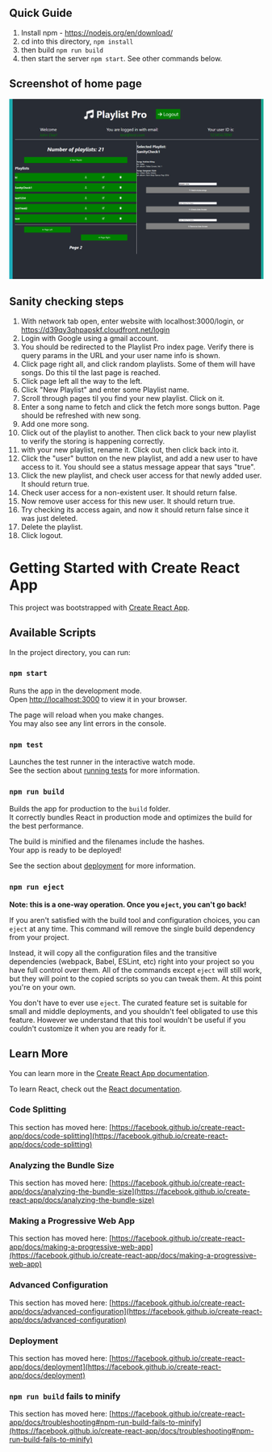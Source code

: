## Quick Guide
1. Install npm - https://nodejs.org/en/download/
2. cd into this directory, `npm install`
3. then build `npm run build`
4. then start the server `npm start`. See other commands below.

## Screenshot of home page
![](src/assets/readme.png)

## Sanity checking steps
1. With network tab open, enter website with localhost:3000/login, or https://d39qy3qhpapskf.cloudfront.net/login
2. Login with Google using a gmail account.
3. You should be redirected to the Playlist Pro index page. Verify there is query params in the URL and your user name info is shown.
4. Click page right all, and click random playlists. Some of them will have songs. Do this til the last page is reached.
5. Click page left all the way to the left.
6. Click "New Playlist" and enter some Playlist name.
7. Scroll through pages til you find your new playlist. Click on it.
8. Enter a song name to fetch and click the fetch more songs button. Page should be refreshed with new song.
9. Add one more song.
10. Click out of the playlist to another. Then click back to your new playlist to verify the storing is happening correctly.
11. with your new playlist, rename it. Click out, then click back into it.
12. Click the "user" button on the new playlist, and add a new user to have access to it. You should see a status message appear that says "true".
13. Click the new playlist, and check user access for that newly added user. It should return true.
14. Check user access for a non-existent user. It should return false.
15. Now remove user access for this new user. It should return true.
16. Try checking its access again, and now it should return false since it was just deleted.
17. Delete the playlist.
18. Click logout.


# Getting Started with Create React App

This project was bootstrapped with [Create React App](https://github.com/facebook/create-react-app).

## Available Scripts

In the project directory, you can run:

### `npm start`

Runs the app in the development mode.\
Open [http://localhost:3000](http://localhost:3000) to view it in your browser.

The page will reload when you make changes.\
You may also see any lint errors in the console.

### `npm test`

Launches the test runner in the interactive watch mode.\
See the section about [running tests](https://facebook.github.io/create-react-app/docs/running-tests) for more information.

### `npm run build`

Builds the app for production to the `build` folder.\
It correctly bundles React in production mode and optimizes the build for the best performance.

The build is minified and the filenames include the hashes.\
Your app is ready to be deployed!

See the section about [deployment](https://facebook.github.io/create-react-app/docs/deployment) for more information.

### `npm run eject`

**Note: this is a one-way operation. Once you `eject`, you can't go back!**

If you aren't satisfied with the build tool and configuration choices, you can `eject` at any time. This command will remove the single build dependency from your project.

Instead, it will copy all the configuration files and the transitive dependencies (webpack, Babel, ESLint, etc) right into your project so you have full control over them. All of the commands except `eject` will still work, but they will point to the copied scripts so you can tweak them. At this point you're on your own.

You don't have to ever use `eject`. The curated feature set is suitable for small and middle deployments, and you shouldn't feel obligated to use this feature. However we understand that this tool wouldn't be useful if you couldn't customize it when you are ready for it.

## Learn More

You can learn more in the [Create React App documentation](https://facebook.github.io/create-react-app/docs/getting-started).

To learn React, check out the [React documentation](https://reactjs.org/).

### Code Splitting

This section has moved here: [https://facebook.github.io/create-react-app/docs/code-splitting](https://facebook.github.io/create-react-app/docs/code-splitting)

### Analyzing the Bundle Size

This section has moved here: [https://facebook.github.io/create-react-app/docs/analyzing-the-bundle-size](https://facebook.github.io/create-react-app/docs/analyzing-the-bundle-size)

### Making a Progressive Web App

This section has moved here: [https://facebook.github.io/create-react-app/docs/making-a-progressive-web-app](https://facebook.github.io/create-react-app/docs/making-a-progressive-web-app)

### Advanced Configuration

This section has moved here: [https://facebook.github.io/create-react-app/docs/advanced-configuration](https://facebook.github.io/create-react-app/docs/advanced-configuration)

### Deployment

This section has moved here: [https://facebook.github.io/create-react-app/docs/deployment](https://facebook.github.io/create-react-app/docs/deployment)

### `npm run build` fails to minify

This section has moved here: [https://facebook.github.io/create-react-app/docs/troubleshooting#npm-run-build-fails-to-minify](https://facebook.github.io/create-react-app/docs/troubleshooting#npm-run-build-fails-to-minify)
